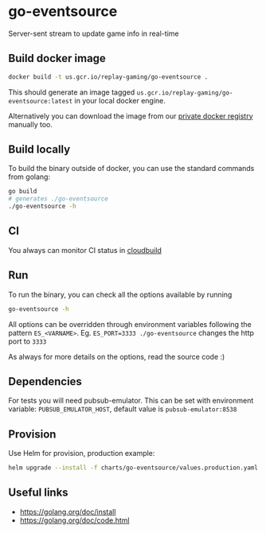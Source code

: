 # go-eventsource

Server-sent stream to update game info in real-time

## Build docker image

```bash
docker build -t us.gcr.io/replay-gaming/go-eventsource .
```

This should generate an image tagged `us.gcr.io/replay-gaming/go-eventsource:latest`
in your local docker engine.

Alternatively you can download the image from our [private docker
registry][1] manually too.

## Build locally

To build the binary outside of docker, you can use the standard commands from
golang:

```bash
go build
# generates ./go-eventsource
./go-eventsource -h
```

## CI

You always can monitor CI status in [cloudbuild]

## Run

To run the binary, you can check all the options available by running

```bash
go-eventsource -h
```

All options can be overridden through environment variables following the
pattern `ES_<VARNAME>`. Eg. `ES_PORT=3333 ./go-eventsource` changes the http port
to `3333`

As always for more details on the options, read the source code :)

## Dependencies

For tests you will need pubsub-emulator. This can be set with environment
variable: `PUBSUB_EMULATOR_HOST`, default value is `pubsub-emulator:8538`

## Provision

Use Helm for provision, production example:

```bash
helm upgrade --install -f charts/go-eventsource/values.production.yaml eventsource .
```

## Useful links

* https://golang.org/doc/install
* https://golang.org/doc/code.html

[1]: https://replaygaming.atlassian.net/wiki/display/DT/Private+Docker+Registry
[cloudbuild]: https://console.cloud.google.com/cloud-build/builds?project=replay-gaming